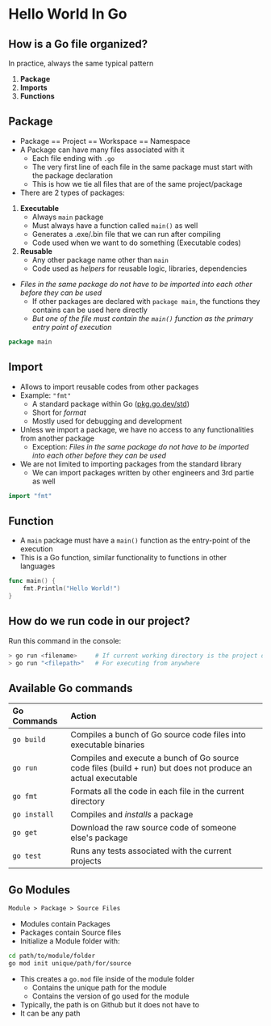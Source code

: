 # Hello World In Go

## How is a Go file organized?

In practice, always the same typical pattern

1. **Package**
2. **Imports**
3. **Functions**

## Package

- Package == Project == Workspace == Namespace
- A Package can have many files associated with it
  - Each file ending with `.go`
  - The very first line of each file in the same package must start with the package declaration
  - This is how we tie all files that are of the same project/package
- There are 2 types of packages:

1. **Executable**
     - Always `main` package
     - Must always have a function called `main()` as well
     - Generates a .exe/.bin file that we can run after compiling
     - Code used when we want to do something (Executable codes)
2. **Reusable**
     - Any other package name other than `main`
     - Code used as *helpers* for reusable logic, libraries, dependencies

- *Files in the same package do not have to be imported into each other before they can be used*
  - If other packages are declared with `package main`, the functions they contains can be used here directly
  - *But one of the file must contain the `main()` function as the primary entry point of execution*

```go
package main
```

## Import

- Allows to import reusable codes from other packages
- Example: `"fmt"`
  - A standard package within Go ([pkg.go.dev/std](https://pkg.go.dev/std))
  - Short for *format*
  - Mostly used for debugging and development
- Unless we import a package, we have no access to any functionalities from another package
  - Exception: *Files in the same package do not have to be imported into each other before they can be used*
- We are not limited to importing packages from the standard library
  - We can import packages written by other engineers and 3rd partie as well

```go
import "fmt"
```

## Function

- A `main` package must have a `main()` function as the entry-point of the execution
- This is a Go function, similar functionality to functions in other languages

```go
func main() {
    fmt.Println("Hello World!")
}
```

## How do we run code in our project?

Run this command in the console:

```sh
> go run <filename>     # If current working directory is the project directory
> go run "<filepath>"   # For executing from anywhere
```

## Available Go commands

Go Commands | Action
:--|:--
`go build`|Compiles a bunch of Go source code files into executable binaries
`go run`|Compiles and execute a bunch of Go source code files (build + run) but does not produce an actual executable
`go fmt`|Formats all the code in each file in the current directory
`go install`|Compiles and *installs* a package
`go get`|Download the raw source code of someone else's package
`go test`|Runs any tests associated with the current projects

## Go Modules

```txt
Module > Package > Source Files
```

- Modules contain Packages
- Packages contain Source files
- Initialize a Module folder with:

```sh
cd path/to/module/folder
go mod init unique/path/for/source
```

- This creates a `go.mod` file inside of the module folder
  - Contains the unique path for the module
  - Contains the version of go used for the module
- Typically, the path is on Github but it does not have to
- It can be any path
